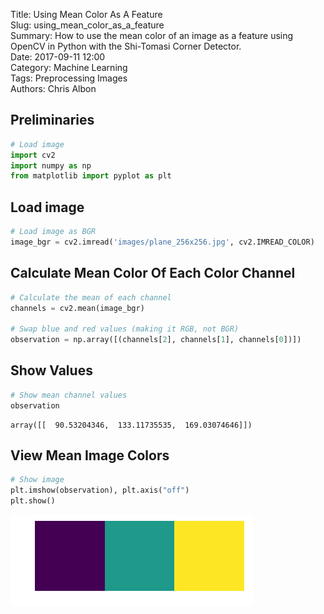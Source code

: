Title: Using Mean Color As A Feature  
Slug: using_mean_color_as_a_feature  
Summary: How to use the mean color of an image as a feature using OpenCV in Python with the Shi-Tomasi Corner Detector.     
Date: 2017-09-11 12:00  
Category: Machine Learning  
Tags: Preprocessing Images    
Authors: Chris Albon

## Preliminaries


```python
# Load image
import cv2
import numpy as np
from matplotlib import pyplot as plt
```

## Load image


```python
# Load image as BGR
image_bgr = cv2.imread('images/plane_256x256.jpg', cv2.IMREAD_COLOR)
```

## Calculate Mean Color Of Each Color Channel


```python
# Calculate the mean of each channel
channels = cv2.mean(image_bgr)

# Swap blue and red values (making it RGB, not BGR)
observation = np.array([(channels[2], channels[1], channels[0])])
```

## Show Values


```python
# Show mean channel values
observation
```




    array([[  90.53204346,  133.11735535,  169.03074646]])



## View Mean Image Colors


```python
# Show image
plt.imshow(observation), plt.axis("off")
plt.show()
```


![png](using_mean_color_as_a_feature_files/using_mean_color_as_a_feature_10_0.png)

